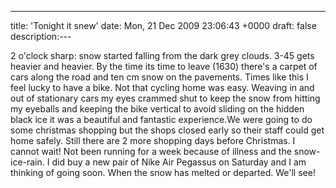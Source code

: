 ---
title: 'Tonight it snew'
date: Mon, 21 Dec 2009 23:06:43 +0000
draft: false
description:---

2 o'clock sharp: snow started falling from the dark grey clouds. 3-45 gets heavier and heavier. By the time its time to leave (1630) there's a carpet of cars along the road and ten cm snow on the pavements. Times like this I feel lucky to have a bike. Not that cycling home was easy. Weaving in and out of stationary cars my eyes crammed shut to keep the snow from hitting my eyeballs and keeping the bike vertical to avoid sliding on the hidden black ice it was a beautiful and fantastic experience.We were going to do some christmas shopping but the shops closed early so their staff could get home safely. Still there are 2 more shopping days before Christmas. I cannot wait! Not been running for a week because of illness and the snow-ice-rain. I did buy a new pair of Nike Air Pegassus on Saturday and I am thinking of going soon. When the snow has melted or departed. We'll see!